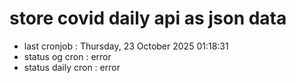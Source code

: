 # store covid daily api as json data

- last cronjob : Thursday, 23 October 2025 01:18:31
- status og cron : error
- status daily cron : error
      
      
